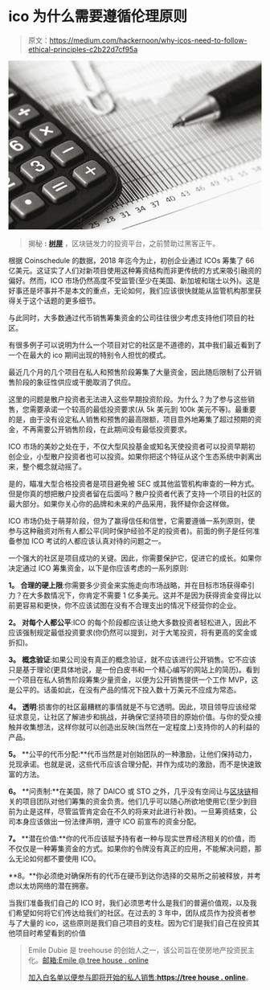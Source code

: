 # ico 为什么需要遵循伦理原则

> 原文：<https://medium.com/hackernoon/why-icos-need-to-follow-ethical-principles-c2b22d7cf95a>

![](img/97cac8538fbf0b3c3c2619029692b19c.png)

> 揭秘 **:** [**树屋**](https://goo.gl/cF8TcH) ，区块链发力的投资平台，之前赞助过黑客正午。

根据 Coinschedule 的数据，2018 年迄今为止，初创企业通过 ICOs 筹集了 66 亿美元。这证实了人们对新项目使用这种筹资结构而非更传统的方式来吸引融资的偏好。然而，ICO 市场仍然高度不受监管(至少在美国、新加坡和瑞士以外)。这是好事还是坏事并不是本文的重点，无论如何，我们应该很快就能从监管机构那里获得关于这个话题的更多细节。

与此同时，大多数通过代币销售筹集资金的公司往往很少考虑支持他们项目的社区。

有很多例子可以说明为什么一个项目对它的社区是不道德的，其中我们最近看到了一个在最大的 ico 期间出现的特别令人担忧的模式。

最近几个月的几个项目在私人和预售阶段筹集了大量资金，因此随后限制了公开销售阶段的象征性供应或干脆取消了供应。

这里的问题是散户投资者无法进入这些早期投资阶段。为什么？为了参与这些销售，您需要承诺一个较高的最低投资要求(从 5k 美元到 100k 美元不等)。最重要的是，由于没有设定私人销售和预售的最高限额，项目意外地筹集了超过预期的资金，不再需要公开销售阶段，在此期间没有最低投资要求。

ICO 市场的美妙之处在于，不仅大型风投基金或知名天使投资者可以投资早期初创企业，小型散户投资者也可以投资。如果你把这个特征从这个生态系统中剥离出来，整个概念就动摇了。

是的，瞄准大型合格投资者是项目避免被 SEC 或其他监管机构审查的一种方式。但是你真的想把散户投资者留在后面吗？散户投资者代表了支持一个项目的社区的最大部分。如果你关心你的品牌和未来的产品采用，我怀疑你会这样做。

ICO 市场仍处于萌芽阶段，但为了赢得信任和信誉，它需要遵循一系列原则，使参与这种融资对所有人都公平(同时保护经验不足的投资者)。前面的例子是任何准备参加 ICO 考试的人都应该认真对待的问题之一。

一个强大的社区是项目成功的关键。因此，你需要保护它，促进它的成长。如果你决定通过 ICO 筹集资金，以下是你应该考虑的一系列原则:

**1。** **合理的硬上限**:你需要多少资金来实施走向市场战略，并在目标市场获得牵引力？在大多数情况下，你肯定不需要 1 亿多美元。这并不是因为获得资金变得比以前更容易和更快，你不应该试图在没有不合理支出的情况下经营你的企业。

**2。** **对每个人都公平**:ICO 的每个阶段都应该让绝大多数投资者轻松进入，因此不应该强制规定最低投资要求(你仍然可以提到，对于大笔投资，将有更高的奖金或折扣)。

**3。** **概念验证**:如果公司没有真正的概念验证，就不应该进行公开销售。它不应该只是基于理论(更具体地说，是一份白皮书和一个精心编写的网站上的简历)。看到一个项目在私人销售阶段筹集少量资金，以便为公开销售提供一个工作 MVP，这是公平的。话虽如此，在没有产品的情况下投入数十万美元不应成为常态。

**4。** **透明**:损害你的社区最糟糕的事情就是不与它透明。因此，项目领导应该经常征求意见，让社区了解进步和挑战，并确保它坚持项目的原始价值。与你的受众接触并收集想法，这样你就可以创造出反映(当然在一定程度上)支持你的人的利益的产品。

**5。** **公平的代币分配:**代币当然是对创始团队的一种激励，让他们保持动力，兑现承诺。也就是说，这些代币应该合理分配，并作为成功的激励，而不是快速致富的方法。

**6。** **问责制:**在美国，除了 DAICO 或 STO 之外，几乎没有空间让与[区块链](https://hackernoon.com/tagged/blockchain)相关的项目团队对他们筹集的资金负责。他们几乎可以随心所欲地使用它(至少到目前为止是这样，尽管监管肯定会在不久的将来对此进行补救)。一旦筹资结束，公司本身应该做出一份法律声明，遵守 ICO 前宣布的资金分配。

**7。** **潜在价值:**你的代币应该赋予持有者一种与现实世界经济相关的价值，而不仅仅是一种筹集资金的方式。如果你的令牌没有真正的应用，不能解决问题，那么无论如何都不要使用 ICO。

**8。**你必须绝对确保所有的代币在硬币到达你选择的交易所之前被释放，并考虑以太坊网络的潜在拥塞。

当我们准备我们自己的 ICO 时，我们必须思考什么是我们的普遍价值观，以及我们希望如何将它们传达给我们的社区。在过去的 3 年中，团队成员作为投资者参与了大量的 ico，这些原则是我们自己项目的支柱。因为它们是我们自己在投资其他项目时希望看到的价值

> Emile Dubie 是 treehouse 的创始人之一，该公司旨在使房地产投资民主化。[邮箱:Emile @ tree house . online](mailto:raz@treehouse.online)
> 
> [加入白名单以便参与即将开始的私人销售:**https://tree house . online**](https://goo.gl/m2pw3L)。